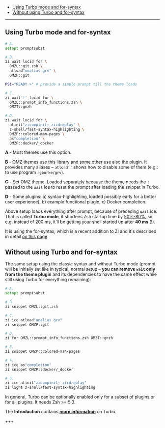 - [Using Turbo mode and for-syntax](#using-turbo-mode-and-for-syntax)
- [Without using Turbo and for-syntax](#without-using-turbo-and-for-syntax)

---

## Using Turbo mode and for-syntax

```zsh
# A.
setopt promptsubst

# B.
zi wait lucid for \
  OMZL::git.zsh \
  atload"unalias grv" \
  OMZP::git

PS1="READY >" # provide a simple prompt till the theme loads

# C.
zi wait'!' lucid for \
  OMZL::prompt_info_functions.zsh \
  OMZT::gnzh

# D.
zi wait lucid for \
  atinit"zicompinit; zicdreplay" \
  z-shell/fast-syntax-highlighting \
  OMZP::colored-man-pages \
  as"completion" \
  OMZP::docker/_docker
```

**A** - Most themes use this option.

**B** - OMZ themes use this library and some other use also the plugin. It
provides many aliases – `atload''` shows how to disable some of them (e.g.: to
use program `rgburke/grv`).

**C** - Set OMZ theme. Loaded separately because the theme needs the `!` passed
to the `wait` ice to reset the prompt after loading the snippet in Turbo.

**D** - Some plugins: a) syntax-highlighting, loaded possibly early for a
better user experience), b) example functional plugin, c) Docker
completion.

Above setup loads everything after prompt, because of preceding `wait` ice. That
is called **Turbo mode**, it shortens Zsh startup time by <u>50%-80%</u>, so
e.g. instead of 200 ms, it'll be getting your shell started up after **40 ms**
(!).

It is using the for-syntax, which is a recent addition to ZI and it's
described in detail [on this page](Syntax#the-for-syntax).

## Without using Turbo and for-syntax

The same setup using the classic syntax and without Turbo mode (prompt will be
initially set like in typical, normal setup – **you can remove `wait` only from
the theme plugin** and its dependencies to have the same effect while still
using Turbo for everything remaining):

```zsh
# A.
setopt promptsubst

# B.
zi snippet OMZL::git.zsh

# C.
zi ice atload"unalias grv"
zi snippet OMZP::git

# D.
zi for OMZL::prompt_info_functions.zsh OMZT::gnzh

# E.
zi snippet OMZP::colored-man-pages

# F.
zi ice as"completion"
zi snippet OMZP::docker/_docker

# G.
zi ice atinit"zicompinit; zicdreplay"
zi light z-shell/fast-syntax-highlighting
```

In general, Turbo can be optionally enabled only for a subset of plugins or for
all plugins. It needs Zsh \>= 5.3.

The **Introduction** contains [**more information**](http://z-shell.github.io/zi/wiki/Introduction#turbo-mode-zsh--53) on Turbo.

+++
